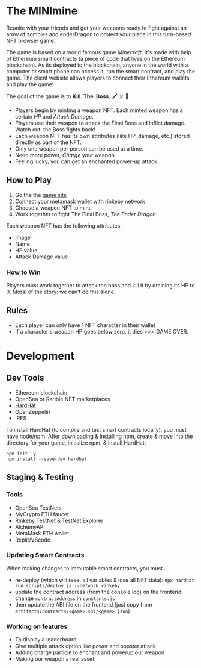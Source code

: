# The MINImine
Reunite with your friends and get your weapons ready to fight against an army of zombies and enderDragon to protect your place in this turn-based NFT browser game.

The game is based on a world famous game *Minecraft*. It's made with help of Ethereum smart contracts (a piece of code that lives on the Ethereum blockchain). As its deployed to the blockchain, anyone in the world with a computer or smart phone can access it, run the smart contract, and play the game. The client website allows players to connect their Ethereum wallets and play the game!

The goal of the game is to **Kill. The. Boss**. 🗡 ☠️ 🔪

* Players begin by minting a weapon NFT. Each minted weapon has a certain *HP* and *Attack Damage*.
* Players use their weapon to attack the Final Boss and inflict damage. Watch out: the Boss fights back!
* Each weapon NFT has its own attributes (like HP, damage, etc.) stored directly as part of the NFT.
* Only one weapon per person can be used at a time.
* Need more power, *Charge* your weapon
* Feeling lucky, you can get an enchanted power-up attack.

## How to Play
1. Go the the [game site](slugterranftgame.3lv.repl.co/)
2. Connect your metamask wallet with rinkeby network
3. Choose a weapon NFT to mint
4. Work together to fight The Final Boss, *The Ender Dragon*   


Each weapon NFT has the following attributes:
* Image
* Name
* HP value
* Attack Damage value

### How to Win
Players must work together to attack the boss and kill it by draining its HP to 0. Moral of the story: we can't do this alone.

## Rules
* Each player can only have 1 NFT character in their wallet
* If a character's weapon HP goes below zero, it dies >>> GAME OVER.

# Development
## Dev Tools
* Ethereum blockchain
* OpenSea or Rarible NFT marketplaces
* [HardHat](https://hardhat.org/tutorial/setting-up-the-environment.html)
* OpenZeppelin
* IPFS

To install HardHat (to compile and test smart contracts locally), you must have node/npm. After downloading & installing npm, create & move into the directory for your game, initialize npm, & install HardHat:
```
npm init -y
npm install --save-dev hardhat
```

## Staging & Testing 
### Tools
* OpenSea TestNets
* MyCrypto ETH faucet
* Rinkeby TestNet & [TestNet Explorer](https://rinkeby.etherscan.io/)
* AlchemyAPI 
* MetaMask ETH wallet
* Replit/VScode

### Updating Smart Contracts
When making changes to immutable smart contracts, you must...
* re-deploy (which will reset all variables & lose all NFT data): `npx hardhat run scripts/deploy.js --network rinkeby`
* update the contract address (from the console log) on the frontend: change `contractAddress` in `constants.js`
* then update the ABI file on the frontend (just copy from `artifacts/contracts/<game>.sol/<game>.json`)

### Working on features
* To display a leaderboard
* Give multiple attack option like power and booster attack
* Adding charge particle to enchant and powerup our weapon
* Making our weapon a real asset





<!-- 

App.js - Waiting to see if the user has a minted NFT
SelectCharacter Component - Waiting for our character NFT to mint
Arena Component - Waiting for an attack action to finish  -->
